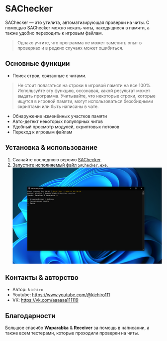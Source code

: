 # SAChecker

SAChecker — это утилита, автоматизирующая проверки на читы. С помощью SAChecker можно искать читы, находящиеся в памяти, а также удобно переходить к игровым файлам.
> Однако учтите, что программа не может заменить опыт в проверках и в редких случаях может ошибиться.

## Основные функции

- Поиск строк, связанные с читами.
> Не стоит полагаться на строки в игровой памяти на все 100%. Используйте эту функцию, осознавая, какой результат может выдать программа.
> Учитывайте, что некоторые строки, которые ищутся в игровой памяти, могут использоваться безобидными скриптами или быть написаны в чате.
- Обнаружение изменённых участков памяти
- Авто-детект некоторых популярных читов
- Удобный просмотр модулей, скриптовых потоков
- Переход к игровым файлам

## Установка & использование

1. Скачайте последнюю версию [SAChecker](https://github.com/Sacheck/SAChecker/blob/main/SAChecker_kichiro.exe).
2. Запустите исполняемый файл `SAChecker.exe`.
![screenshot](https://github.com/somearchive/SAChecker/blob/main/pictures/screen_menu.png)

## Контакты & авторство

- Автор: `kichiro`
- Youtube: https://www.youtube.com/@kichiro111
- VK: https://vk.com/aaaaaa111119

## Благодарности

Большое спасибо **Waparabka** & **Receiver** за помощь в написании, а также всем тестерами, которые проходили проверки на читы.
